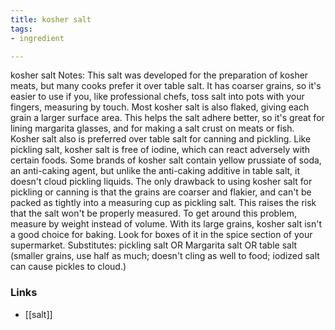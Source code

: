 ```yaml
---
title: kosher salt
tags:
- ingredient

---
```

kosher salt Notes: This salt was developed for the preparation of kosher meats, but many cooks prefer it over table salt. It has coarser grains, so it's easier to use if you, like professional chefs, toss salt into pots with your fingers, measuring by touch. Most kosher salt is also flaked, giving each grain a larger surface area. This helps the salt adhere better, so it's great for lining margarita glasses, and for making a salt crust on meats or fish. Kosher salt also is preferred over table salt for canning and pickling. Like pickling salt, kosher salt is free of iodine, which can react adversely with certain foods. Some brands of kosher salt contain yellow prussiate of soda, an anti-caking agent, but unlike the anti-caking additive in table salt, it doesn't cloud pickling liquids. The only drawback to using kosher salt for pickling or canning is that the grains are coarser and flakier, and can't be packed as tightly into a measuring cup as pickling salt. This raises the risk that the salt won't be properly measured. To get around this problem, measure by weight instead of volume. With its large grains, kosher salt isn't a good choice for baking. Look for boxes of it in the spice section of your supermarket. Substitutes: pickling salt OR Margarita salt OR table salt (smaller grains, use half as much; doesn't cling as well to food; iodized salt can cause pickles to cloud.)

### Links

* [[salt]]
